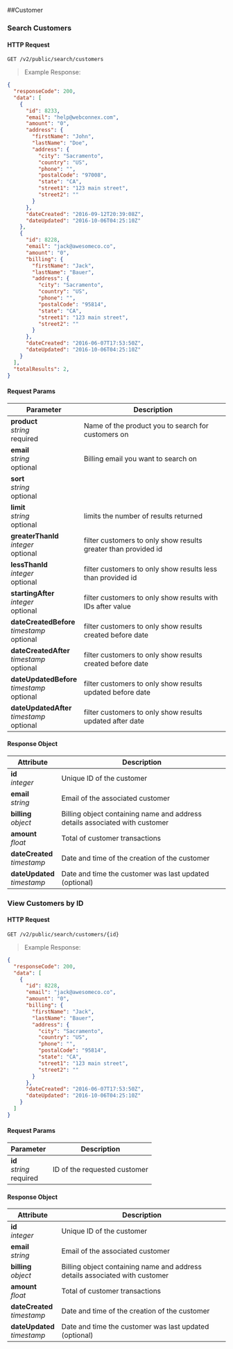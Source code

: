 ##Customer

### Search Customers

#### HTTP Request
`GET /v2/public/search/customers`

> Example Response:

```json
{
  "responseCode": 200,
  "data": [
    {
      "id": 8233,
      "email": "help@webconnex.com",
      "amount": "0",
      "address": {
        "firstName": "John",
        "lastName": "Doe",
        "address": {
          "city": "Sacramento",
          "country": "US",
          "phone": "",
          "postalCode": "97008",
          "state": "CA",
          "street1": "123 main street",
          "street2": ""
        }
      },
      "dateCreated": "2016-09-12T20:39:08Z",
      "dateUpdated": "2016-10-06T04:25:10Z"
    },
    {
      "id": 8228,
      "email": "jack@awesomeco.co",
      "amount": "0",
      "billing": {
        "firstName": "Jack",
        "lastName": "Bauer",
        "address": {
          "city": "Sacramento",
          "country": "US",
          "phone": "",
          "postalCode": "95814",
          "state": "CA",
          "street1": "123 main street",
          "street2": ""
        }
      },
      "dateCreated": "2016-06-07T17:53:50Z",
      "dateUpdated": "2016-10-06T04:25:10Z"
    }
  ],
  "totalResults": 2,
}
```

####  Request Params
Parameter			|	Description
--------------|----------------------------------------------------------------------
**product**<br>*string*<br>required 			| Name of the product you to search for customers on
**email**<br>*string*<br>optional 				| Billing email you want to search on
**sort**<br>*string*<br>optional 			            	|
**limit**<br>*string*<br>optional 				          | limits the number of results returned
**greaterThanId**<br>*integer*<br>optional 		   		| filter customers to only show results greater than provided id
**lessThanId**<br>*integer*<br>optional 		       	| filter customers to only show results less than provided id
**startingAfter**<br>*integer*<br>optional 			    | filter customers to only show results with IDs after value
**dateCreatedBefore**<br>*timestamp*<br>optional 		| filter customers to only show results created before date
**dateCreatedAfter**<br>*timestamp*<br>optional 		| filter customers to only show results created before date
**dateUpdatedBefore**<br>*timestamp*<br>optional 		| filter customers to only show results updated before date
**dateUpdatedAfter**<br>*timestamp*<br>optional 		| filter customers to only show results updated after date


####  Response Object
Attribute			|	Description
--------------|----------------------------------------------------------------------
**id**<br>*integer* 				| Unique ID of the customer
**email**<br>*string*					| Email of the associated customer
**billing**<br>*object*					| Billing object containing name and address details associated with customer
**amount**<br>*float*					| Total of customer transactions
**dateCreated**<br>*timestamp* | Date and time of the creation of the customer
**dateUpdated**<br>*timestamp* | Date and time the customer was last updated (optional)

### View Customers by ID

#### HTTP Request
`GET /v2/public/search/customers/{id}`

> Example Response:

```json
{
  "responseCode": 200,
  "data": [
    {
      "id": 8228,
      "email": "jack@awesomeco.co",
      "amount": "0",
      "billing": {
        "firstName": "Jack",
        "lastName": "Bauer",
        "address": {
          "city": "Sacramento",
          "country": "US",
          "phone": "",
          "postalCode": "95814",
          "state": "CA",
          "street1": "123 main street",
          "street2": ""
        }
      },
      "dateCreated": "2016-06-07T17:53:50Z",
      "dateUpdated": "2016-10-06T04:25:10Z"
    }
  ]
}
```

####  Request Params
Parameter			|	Description
--------------|----------------------------------------------------------------------
**id**<br>*string*<br>required 				| ID of the requested customer

####  Response Object
Attribute			|	Description
--------------|----------------------------------------------------------------------
**id**<br>*integer* 				| Unique ID of the customer
**email**<br>*string*					| Email of the associated customer
**billing**<br>*object*					| Billing object containing name and address details associated with customer
**amount**<br>*float*					| Total of customer transactions
**dateCreated**<br>*timestamp* | Date and time of the creation of the customer
**dateUpdated**<br>*timestamp* | Date and time the customer was last updated (optional)
